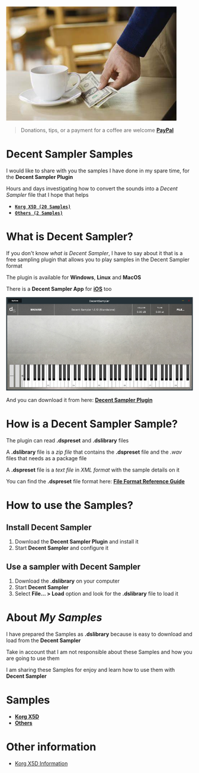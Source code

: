 ![IMAGE](images/tips.png)

> Donations, tips, or a payment for a coffee are welcome [**PayPal**](https://www.paypal.com/paypalme/jorserp) 


# Decent Sampler Samples

I would like to share with you the samples I have done in my spare time, for the **Decent Sampler Plugin**

Hours and days investigating how to convert the sounds into a *Decent Sampler* file that I hope that helps

- [**`Korg X5D (20 Samples)`**](#korg_x5d)
- [**`Others (2 Samples)`**](#others)


# What is Decent Sampler?

If you don't know *what is Decent Sampler*, I have to say about it that is a free sampling plugin that allows you to play samples in the Decent Sampler format

The plugin is available for **Windows**, **Linux** and **MacOS**

There is a **Decent Sampler App** for [**iOS**](https://apps.apple.com/us/app/decent-sampler/id1530441977) too

![IMAGE](images/Decent_Sampler_Standalone.png)

And you can download it from here: [**Decent Sampler Plugin**](https://www.decentsamples.com/product/decent-sampler-plugin/)


# How is a Decent Sampler Sample?

The plugin can read **.dspreset** and **.dslibrary** files

A **.dslibrary** file is a *zip file* that contains the **.dspreset** file and the *.wav* files that needs as a package file

A **.dspreset** file is a *text file* in *XML format* with the sample details on it

You can find the **.dspreset** file format here: [**File Format Reference Guide**](https://www.decentsamples.com/wp-content/uploads/2020/06/format-documentation.html)


# How to use the Samples?

## Install Decent Sampler

1) Download the **Decent Sampler Plugin** and install it
2) Start **Decent Sampler** and configure it

## Use a sampler with Decent Sampler
1) Download the **.dslibrary** on your computer
2) Start **Decent Sampler**
3) Select **File... > Load** option and look for the **.dslibrary** file to load it


# About *My Samples*

I have prepared the Samples as **.dslibrary** because is easy to download and load from the **Decent Sampler**

Take in account that I am not responsible about these Samples and how you are going to use them

I am sharing these Samples for enjoy and learn how to use them with **Decent Sampler** 


# **Samples**

* <a name="korg_x5d"></a>[**Korg X5D**](Samples/Korg-X5D/Readme.md)
* <a name="others"></a>[**Others**](Samples/Others/Readme.md)

# Other information

* [Korg X5D Information](Korg-X5D-Information.md)
